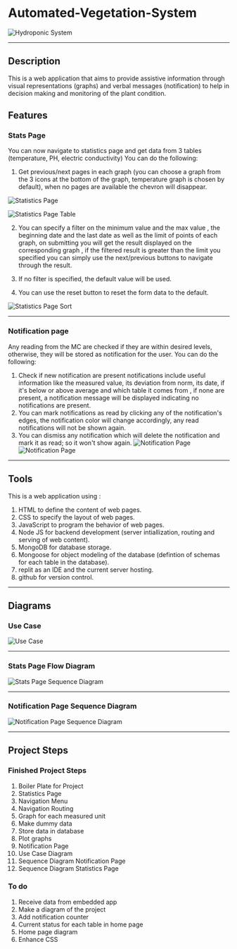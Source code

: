 # Automated-Vegetation-System
![Hydroponic System](https://image.freepik.com/free-vector/hydroponic-farm-man-harvesting-organic-vegetable-from-hydrophonic-green-house-concept-cartoon-illustration_201904-462.jpg)
***
## Description
 This is a web application that aims to provide assistive information through visual representations (graphs) and verbal messages (notification) to help in decision making and monitoring of the plant condition.
## Features
### Stats Page
You can now navigate to statistics page and get data from 3 tables (temperature, PH, electric conductivity) 
You can do the following:

1. Get previous/next pages in each graph (you can choose a graph from the 3 icons at the bottom of the graph, temperature graph is chosen by default), when no pages are available the chevron will disappear.

![Statistics Page](https://media.milanote.com/p/images/1LvwUn1VwG1M27/VmR/ezgif.com-gif-maker.gif)

![Statistics Page Table](https://media.milanote.com/p/images/1LqDlj1FMsdP0t/RQX/image.png)

2. You can specify a filter on the minimum value and the max value , the beginning date and the last date as well as the limit of points of each graph, on submitting you will get the result displayed on the corresponding graph , if the filtered result is  greater than the limit you specified you can simply use the next/previous buttons to navigate through the result.

3. If no filter is specified, the default value will be used.
4. You can use the reset button to reset the form data to the default.

![Statistics Page Sort](https://media.milanote.com/p/images/1LqDk21FMsdP0s/Fln/image.png)

***
### Notification page
Any reading from the MC are checked if they are within desired levels, otherwise, they will be stored as notification for the user.
You can do the following:

1. Check if new notification are present notifications include useful information like the measured value, its deviation from norm, its date, if it's below or above average and which table it comes from , if none are present, a notification message will be displayed indicating no notifications are present.
2. You can mark notifications as read by clicking any of the notification's edges, the notification color will change accordingly, any read notifications will not be shown again.
3. You can dismiss any notification which will delete the notification and mark it as read; so it won't show again. 
![Notification Page](https://media.milanote.com/p/images/1LvwUp1VwG1M28/Vey/ezgif.com-gif-maker+%283%29.gif)
![Notification Page](https://media.milanote.com/p/images/1L5BHO1VwWrQ7Y/LNX/image.png)

***
## Tools
This is a web application using :
   1. HTML to define the content of web pages.
   2. CSS to specify the layout of web pages.
   3. JavaScript to program the behavior of web pages.
   4. Node JS for backend development (server intiallization, routing and serving of web content).
   5. MongoDB for database storage.
   6. Mongoose for object modeling of the database (defintion of schemas for each table in the database).
   7. replit as an IDE and the current server hosting.
   8. github for version control.
***
## Diagrams

### Use Case

![Use Case](https://lucid.app/publicSegments/view/dba41fef-a07c-4026-aaa7-477988e258f7/image.png)

***
### Stats Page Flow Diagram
![Stats Page Sequence Diagram](https://lucid.app/publicSegments/view/c32db136-00b7-4e99-9f3d-b96f04df8a76/image.png)

***
### Notification Page Sequence Diagram
![Notification Page Sequence Diagram](https://lucid.app/publicSegments/view/f66941cc-f6d3-43bd-884d-17ce6a03e953/image.png)

***
## Project Steps
### Finished Project Steps
1. Boiler Plate for Project
2. Statistics Page
3. Navigation Menu
4. Navigation Routing
5. Graph for each measured unit
6. Make dummy data
7. Store data in database
8. Plot graphs
9. Notification Page
10. Use Case Diagram
11. Sequence Diagram Notification Page
12. Sequence Diagram Statistics Page

### To do
1. Receive data from embedded app
2. Make a diagram of the project
3. Add notification counter
4. Current status for each table in home page
5. Home page diagram
6. Enhance CSS